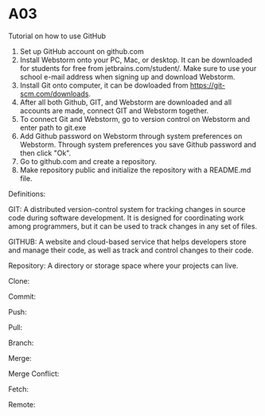 # A03
Tutorial on how to use GitHub

1. Set up GitHub account on github.com
2. Install Webstorm onto your PC, Mac, or desktop. It can be downloaded for students for free from jetbrains.com/student/.  Make sure to use your school e-mail address when signing up and download Webstorm.
3. Install Git onto computer, it can be dowloaded from https://git-scm.com/downloads.
4. After all both Github, GIT, and Webstorm are downloaded and all accounts are made, connect GIT and Webstorm together. 
5. To connect Git and Webstorm, go to version control on Webstorm and enter path to git.exe
6. Add Github password on Webstorm through system preferences on Webstorm. Through system preferences you save Github password and then click "Ok".
7. Go to github.com and create a repository. 
8. Make repository public and initialize the repository with a README.md file.

Definitions: 

GIT: A distributed version-control system for tracking changes in source code during software development. It is designed for coordinating work among programmers, but it can be used to track changes in any set of files.

GITHUB: A website and cloud-based service that helps developers store and manage their code, as well as track and control changes to their code.

Repository: A directory or storage space where your projects can live. 

Clone: 

Commit: 

Push:

Pull: 

Branch:

Merge: 

Merge Conflict: 

Fetch: 

Remote: 